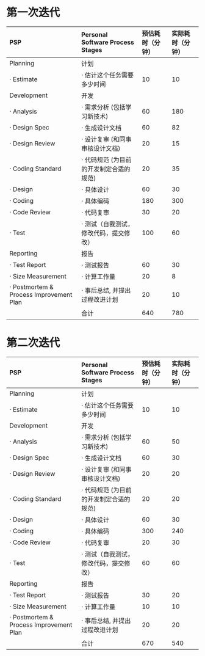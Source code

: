 # 第一次迭代

| PSP                                     | Personal Software Process Stages | 预估耗时（分钟） | 实际耗时（分钟） |
|:----------------------------------------|:---------------------------------|:---------|:---------|
| Planning                                | 计划                               |          |          |
| · Estimate                              | · 估计这个任务需要多少时间                   | 10       | 10       |
| Development                             | 开发                               |          |          |
| · Analysis                              | · 需求分析 (包括学习新技术)                 | 60       | 180      |
| · Design Spec                           | · 生成设计文档                         | 60       | 82       |
| · Design Review                         | · 设计复审 (和同事审核设计文档)               | 20       | 15       |
| · Coding Standard                       | · 代码规范 (为目前的开发制定合适的规范)           | 20       | 35       |
| · Design                                | · 具体设计                           | 60       | 30       |
| · Coding                                | · 具体编码                           | 180      | 300      |
| · Code Review                           | · 代码复审                           | 30       | 20       |
| · Test                                  | · 测试（自我测试，修改代码，提交修改）             | 100      | 60       |
| Reporting                               | 报告                               |          |          |
| · Test Report                           | · 测试报告                           | 60       | 30       |
| · Size Measurement                      | · 计算工作量                          | 20       | 8        |
| · Postmortem & Process Improvement Plan | · 事后总结, 并提出过程改进计划                | 20       | 10       |
|                                         | 合计                               | 640      | 780      |

# 第二次迭代

| PSP                                     | Personal Software Process Stages | 预估耗时（分钟） | 实际耗时（分钟） |
|:----------------------------------------|:---------------------------------|:---------|:---------|
| Planning                                | 计划                               |          |          |
| · Estimate                              | · 估计这个任务需要多少时间                   | 10       | 10       |
| Development                             | 开发                               |          |          |
| · Analysis                              | · 需求分析 (包括学习新技术)                 | 60       | 50       |
| · Design Spec                           | · 生成设计文档                         | 60       | 30       |
| · Design Review                         | · 设计复审 (和同事审核设计文档)               | 20       | 20       |
| · Coding Standard                       | · 代码规范 (为目前的开发制定合适的规范)           | 20       | 20       |
| · Design                                | · 具体设计                           | 60       | 30       |
| · Coding                                | · 具体编码                           | 300      | 240      |
| · Code Review                           | · 代码复审                           | 20       | 30       |
| · Test                                  | · 测试（自我测试，修改代码，提交修改）             | 60       | 60       |
| Reporting                               | 报告                               |          |          |
| · Test Report                           | · 测试报告                           | 30       | 20       |
| · Size Measurement                      | · 计算工作量                          | 10       | 10       |
| · Postmortem & Process Improvement Plan | · 事后总结, 并提出过程改进计划                | 20       | 20       |
|                                         | 合计                               | 670      | 540      |